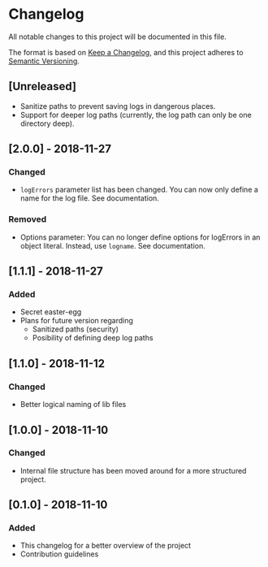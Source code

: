 # Changelog
All notable changes to this project will be documented in this file.

The format is based on [Keep a Changelog](https://keepachangelog.com/en/1.0.0/),
and this project adheres to [Semantic Versioning](https://semver.org/spec/v2.0.0.html).

## [Unreleased]
* Sanitize paths to prevent saving logs in dangerous places.
* Support for deeper log paths (currently, the log path can only be one directory deep).

## [2.0.0] - 2018-11-27
### Changed
* `logErrors` parameter list has been changed. You can now only define a name for the log file. See documentation.

### Removed
* Options parameter: You can no longer define options for logErrors in an object literal. Instead, use `logname`. See documentation.

## [1.1.1] - 2018-11-27
### Added
* Secret easter-egg
* Plans for future version regarding
	* Sanitized paths (security)
	* Posibility of defining deep log paths

## [1.1.0] - 2018-11-12
### Changed
* Better logical naming of lib files

## [1.0.0] - 2018-11-10
### Changed
* Internal file structure has been moved around for a more structured project.

## [0.1.0] - 2018-11-10
### Added
* This changelog for a better overview of the project
* Contribution guidelines